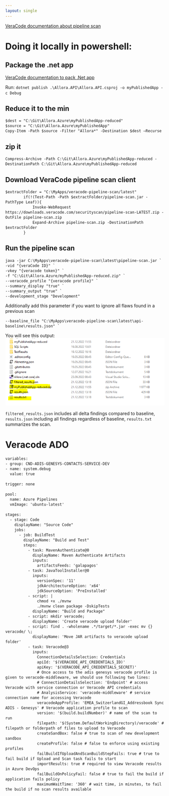```yaml
---
layout: single
---
```


[VeraCode documentation about pipeline scan](https://docs.veracode.com/r/c_about_pipeline_scan)

# Doing it locally in powershell:

## Package the .net app
[VeraCode documentation to pack .Net app](https://docs.veracode.com/r/compilation_net)

Run: ```dotnet publish .\Allora.API\Allora.API.csproj -o myPublishedApp -c Debug```

## Reduce it to the min
```
$dest = "C:\Git\Allora.Azure\myPublishedApp-reduced"
$source = "C:\Git\Allora.Azure\myPublishedApp"
Copy-Item -Path $source -Filter "Allora*" -Destination $dest –Recurse
```

## zip it
```
Compress-Archive -Path C:\Git\Allora.Azure\myPublishedApp-reduced -DestinationPath C:\Git\Allora.Azure\myPublishedApp-reduced
```

## Download VeraCode pipeline scan client
```
$extractFolder = "C:\MyApps/veracode-pipeline-scan/latest"
        if(!(Test-Path -Path $extractFolder/pipeline-scan.jar -PathType Leaf)){
            Invoke-WebRequest https://downloads.veracode.com/securityscan/pipeline-scan-LATEST.zip -OutFile pipeline-scan.zip  
            Expand-Archive pipeline-scan.zip -DestinationPath $extractFolder
        }
```

## Run the pipeline scan

```
java -jar C:\MyApps\veracode-pipeline-scan\latest\pipeline-scan.jar `
-vid "{veraCode ID}" `
-vkey "{veracode token}" `
-f "C:\Git\Allora.Azure/myPublishedApp-reduced.zip" `
--veracode_profile "{veracode profile}" `
--summary_display "true" `
--summary_output "true" `
--development_stage "Development"
```

Additionally add this parameter if you want to ignore all flaws found in a previous scan
``` 
--baseline_file "C:\MyApps\veracode-pipeline-scan\latest\api-baseline\results.json" `
```

You will see this output:
![Files involved](/assets/images/cicd/veracode-pipelinescan.PNG)

```filtered_results.json``` includes all delta findings compared to baseline, ```results.json``` including all findings regardless of baseline, ```results.txt``` summarizes the scan.


# Veracode ADO

```
variables:
- group: CND-ADIS-GENESYS-CONTACTS-SERVICE-DEV
- name: system.debug
  value: true

trigger: none

pool:
  name: Azure Pipelines
  vmImage: 'ubuntu-latest'

stages:
  - stage: Code
    displayName: "Source Code"
    jobs:
      - job: BuildTest
        displayName: "Build and Test"
        steps:
          - task: MavenAuthenticate@0
            displayName: Maven Authenticate Artifacts
            inputs:
              artifactsFeeds: 'galapagos'
          - task: JavaToolInstaller@0
            inputs:
              versionSpec: '11'
              jdkArchitectureOption: 'x64'
              jdkSourceOption: 'PreInstalled'
          - script: |
              chmod +x ./mvnw
              ./mvnw clean package -DskipTests
            displayName: "Build and Package"
          - script: mkdir veracode;
            displayName: 'Create veracode upload folder'
          - script: find . -wholename .*/target/*.jar -exec mv {} veracode/ \;
            displayName: 'Move JAR artifacts to veracode upload folder'
          - task: Veracode@3
            inputs:
              ConnectionDetailsSelection: Credentials
              apiId: '$(VERACODE_API_CREDENTIALS_ID)'
              apiKey: '$(VERACODE_API_CREDENTIALS_SECRET)'
              # Once access to the adis genesys veracode profile is given to veracode-middleware, we should use following two lines:
              # ConnectionDetailsSelection: 'Endpoint' # access Veracode with service connection or Veracode API credentials
              # AnalysisService: 'veracode-middleware' # service connection name for accessing Veracode
              veracodeAppProfile: 'EMEA_SwitzerlandGI_Addressbook Sync ADIS - Genesys' # Veracode application profile to scan
              version: '$(build.buildNumber)' # name of the scan to run
              filepath: '$(System.DefaultWorkingDirectory)/veracode' # filepath or folderpath of files to upload to Veracode
              createSandBox: false # true to scan of new development sandbox
              createProfile: false # false to enforce using existing profiles
              failBuildIfUploadAndScanBuildStepFails: true # true to fail build if Upload and Scan task fails to start
              importResults: true # required to view Veracode results in Azure DevOps
              failBuildOnPolicyFail: false # true to fail the build if application fails policy
              maximumWaitTime: '360' # wait time, in minutes, to fail the build if no scan results available

```
